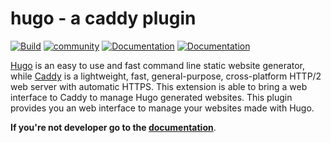 # hugo - a caddy plugin

[![Build](https://img.shields.io/travis/hacdias/caddy-hugo.svg?style=flat-square)](https://travis-ci.org/hacdias/caddy-hugo)
[![community](https://img.shields.io/badge/community-forum-ff69b4.svg?style=flat-square)](https://forum.caddyserver.com)
[![Documentation](https://img.shields.io/badge/caddy-doc-F06292.svg?style=flat-square)](https://caddyserver.com/docs/hugo)
[![Documentation](https://img.shields.io/badge/godoc-reference-blue.svg?style=flat-square)](http://godoc.org/github.com/hacdias/caddy-hugo)

[Hugo](http://gohugo.io/) is an easy to use and fast command line static website generator, while [Caddy](http://caddyserver.com) is a lightweight, fast, general-purpose, cross-platform HTTP/2 web server with automatic HTTPS. This extension is able to bring a web interface to Caddy to manage Hugo generated websites. This plugin provides you an web interface to manage your websites made with Hugo.

**If you're not developer go to the [documentation](https://caddyserver.com/docs/hugo)**.
